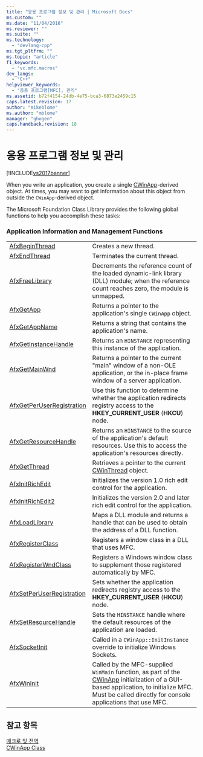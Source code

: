 ```yaml
---
title: "응용 프로그램 정보 및 관리 | Microsoft Docs"
ms.custom: ""
ms.date: "11/04/2016"
ms.reviewer: ""
ms.suite: ""
ms.technology: 
  - "devlang-cpp"
ms.tgt_pltfrm: ""
ms.topic: "article"
f1_keywords: 
  - "vc.mfc.macros"
dev_langs: 
  - "C++"
helpviewer_keywords: 
  - "응용 프로그램[MFC], 관리"
ms.assetid: b72f4154-24db-4e75-bca3-6873e2459c15
caps.latest.revision: 17
author: "mikeblome"
ms.author: "mblome"
manager: "ghogen"
caps.handback.revision: 18
---
```

# 응용 프로그램 정보 및 관리
[!INCLUDE[vs2017banner](../../assembler/inline/includes/vs2017banner.md)]

When you write an application, you create a single [CWinApp](../../mfc/reference/cwinapp-class.md)\-derived object.  At times, you may want to get information about this object from outside the `CWinApp`\-derived object.  
  
 The Microsoft Foundation Class Library provides the following global functions to help you accomplish these tasks:  
  
### Application Information and Management Functions  
  
|||  
|-|-|  
|[AfxBeginThread](../Topic/AfxBeginThread.md)|Creates a new thread.|  
|[AfxEndThread](../Topic/AfxEndThread.md)|Terminates the current thread.|  
|[AfxFreeLibrary](../Topic/AfxFreeLibrary.md)|Decrements the reference count of the loaded dynamic\-link library \(DLL\) module; when the reference count reaches zero, the module is unmapped.|  
|[AfxGetApp](../Topic/AfxGetApp.md)|Returns a pointer to the application's single `CWinApp` object.|  
|[AfxGetAppName](../Topic/AfxGetAppName.md)|Returns a string that contains the application's name.|  
|[AfxGetInstanceHandle](../Topic/AfxGetInstanceHandle.md)|Returns an `HINSTANCE` representing this instance of the application.|  
|[AfxGetMainWnd](../Topic/AfxGetMainWnd.md)|Returns a pointer to the current "main" window of a non\-OLE application, or the in\-place frame window of a server application.|  
|[AfxGetPerUserRegistration](../Topic/AfxGetPerUserRegistration.md)|Use this function to determine whether the application redirects registry access to the **HKEY\_CURRENT\_USER** \(**HKCU**\) node.|  
|[AfxGetResourceHandle](../Topic/AfxGetResourceHandle.md)|Returns an `HINSTANCE` to the source of the application's default resources.  Use this to access the application's resources directly.|  
|[AfxGetThread](../Topic/AfxGetThread.md)|Retrieves a pointer to the current [CWinThread](../../mfc/reference/cwinthread-class.md) object.|  
|[AfxInitRichEdit](../Topic/AfxInitRichEdit.md)|Initializes the version 1.0 rich edit control for the application.|  
|[AfxInitRichEdit2](../Topic/AfxInitRichEdit2.md)|Initializes the version 2.0 and later rich edit control for the application.|  
|[AfxLoadLibrary](../Topic/AfxLoadLibrary.md)|Maps a DLL module and returns a handle that can be used to obtain the address of a DLL function.|  
|[AfxRegisterClass](../Topic/AfxRegisterClass.md)|Registers a window class in a DLL that uses MFC.|  
|[AfxRegisterWndClass](../Topic/AfxRegisterWndClass.md)|Registers a Windows window class to supplement those registered automatically by MFC.|  
|[AfxSetPerUserRegistration](../Topic/AfxSetPerUserRegistration.md)|Sets whether the application redirects registry access to the **HKEY\_CURRENT\_USER** \(**HKCU**\) node.|  
|[AfxSetResourceHandle](../Topic/AfxSetResourceHandle.md)|Sets the `HINSTANCE` handle where the default resources of the application are loaded.|  
|[AfxSocketInit](../Topic/AfxSocketInit.md)|Called in a `CWinApp::InitInstance` override to initialize Windows Sockets.|  
|[AfxWinInit](../Topic/AfxWinInit.md)|Called by the MFC\-supplied `WinMain` function, as part of the [CWinApp](../../mfc/reference/cwinapp-class.md) initialization of a GUI\-based application, to initialize MFC.  Must be called directly for console applications that use MFC.|  
  
## 참고 항목  
 [매크로 및 전역](../../mfc/reference/mfc-macros-and-globals.md)   
 [CWinApp Class](../../mfc/reference/cwinapp-class.md)